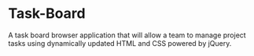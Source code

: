 # Task-Board
A task board browser application that will allow a team to manage project tasks using dynamically updated HTML and CSS powered by jQuery.
